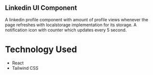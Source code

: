 ## Linkedin UI Component

A linkedin profile component with amount of profile views whenever the page refreshes with localstorage implementation for its storage.
A notification icon with counter which updates every 5 second.

# Technology Used

- React
- Tailwind CSS
